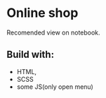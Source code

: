# Online shop

Recomended view on notebook.<br>

## Build with:

- HTML,
- SCSS
- some JS(only open menu)
